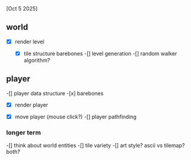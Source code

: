 [Oct 5 2025]

## world
-[x] render level
    -[x] tile structure barebones
-[] level generation
    -[] random walker algorithm?



## player
-[] player data structure
    -[x] barebones
-[x] render player
-[x] move player (mouse click?)
    -[] player pathfinding


### longer term
-[] think about world entities
    -[] tile variety
    -[] art style? ascii vs tilemap? both?